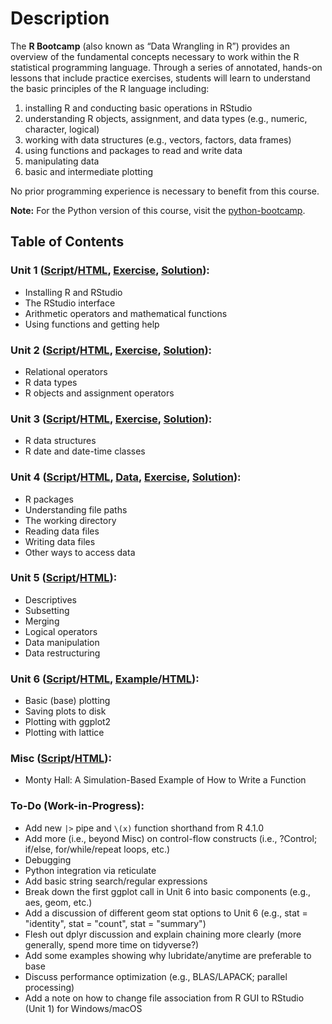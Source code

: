 # Description
The **R Bootcamp** (also known as “Data Wrangling in R”) provides an overview of the fundamental concepts necessary to work within the R statistical programming language. Through a series of annotated, hands-on lessons that include practice exercises, students will learn to understand the basic principles of the R language including: 

1. installing R and conducting basic operations in RStudio
2. understanding R objects, assignment, and data types (e.g., numeric, character, logical)
3. working with data structures (e.g., vectors, factors, data frames)
4. using functions and packages to read and write data
5. manipulating data
6. basic and intermediate plotting

No prior programming experience is necessary to benefit from this course.

**Note:** For the Python version of this course, visit the [python-bootcamp](https://github.com/davedgd/python-bootcamp).

## Table of Contents

### Unit 1 ([Script](https://raw.githubusercontent.com/davedgd/r-bootcamp/master/Unit1/R-Bootcamp-Unit1.R?raw=true)/[HTML](http://htmlpreview.github.io/?https://github.com/davedgd/r-bootcamp/blob/master/Unit1/HTML/R-Bootcamp-Unit1.html), [Exercise](https://raw.githubusercontent.com/davedgd/r-bootcamp/master/Unit1/R-Bootcamp-Unit1-Exercises.R?raw=true), [Solution](https://raw.githubusercontent.com/davedgd/r-bootcamp/master/Unit1/Solutions/R-Bootcamp-Unit1-Exercise-Solutions.R?raw=true)):
-	Installing R and RStudio
-	The RStudio interface
-	Arithmetic operators and mathematical functions
-	Using functions and getting help
### Unit 2 ([Script](https://raw.githubusercontent.com/davedgd/r-bootcamp/master/Unit2/R-Bootcamp-Unit2.R?raw=true)/[HTML](http://htmlpreview.github.io/?https://github.com/davedgd/r-bootcamp/blob/master/Unit2/HTML/R-Bootcamp-Unit2.html), [Exercise](https://raw.githubusercontent.com/davedgd/r-bootcamp/master/Unit2/R-Bootcamp-Unit2-Exercises.R?raw=true), [Solution](https://raw.githubusercontent.com/davedgd/r-bootcamp/master/Unit2/Solutions/R-Bootcamp-Unit2-Exercise-Solutions.R?raw=true)):
-	Relational operators
-	R data types
-	R objects and assignment operators
### Unit 3 ([Script](https://raw.githubusercontent.com/davedgd/r-bootcamp/master/Unit3/R-Bootcamp-Unit3.R?raw=true)/[HTML](http://htmlpreview.github.io/?https://github.com/davedgd/r-bootcamp/blob/master/Unit3/HTML/R-Bootcamp-Unit3.html), [Exercise](https://raw.githubusercontent.com/davedgd/r-bootcamp/master/Unit3/R-Bootcamp-Unit3-Exercises.R?raw=true), [Solution](https://raw.githubusercontent.com/davedgd/r-bootcamp/master/Unit3/Solutions/R-Bootcamp-Unit3-Exercise-Solutions.R?raw=true)):
-	R data structures
-   R date and date-time classes
### Unit 4 ([Script](https://raw.githubusercontent.com/davedgd/r-bootcamp/master/Unit4/R-Bootcamp-Unit4.R?raw=true)/[HTML](http://htmlpreview.github.io/?https://github.com/davedgd/r-bootcamp/blob/master/Unit4/HTML/R-Bootcamp-Unit4.html), [Data](https://github.com/davedgd/r-bootcamp/raw/master/Unit4/R-Bootcamp-Unit4-Data.zip), [Exercise](https://raw.githubusercontent.com/davedgd/r-bootcamp/master/Unit4/R-Bootcamp-Unit4-Exercises.R?raw=true), [Solution](https://raw.githubusercontent.com/davedgd/r-bootcamp/master/Unit4/Solutions/R-Bootcamp-Unit4-Exercise-Solutions.R?raw=true)):
-	R packages
-	Understanding file paths
-	The working directory
-	Reading data files
-	Writing data files
-	Other ways to access data
### Unit 5 ([Script](https://raw.githubusercontent.com/davedgd/r-bootcamp/master/Unit5/R-Bootcamp-Unit5.R?raw=true)/[HTML](http://htmlpreview.github.io/?https://github.com/davedgd/r-bootcamp/blob/master/Unit5/HTML/R-Bootcamp-Unit5.html)):
-	Descriptives
-	Subsetting
-	Merging
-	Logical operators
-	Data manipulation
-	Data restructuring
### Unit 6 ([Script](https://raw.githubusercontent.com/davedgd/r-bootcamp/master/Unit6/R-Bootcamp-Unit6.R?raw=true)/[HTML](http://htmlpreview.github.io/?https://github.com/davedgd/r-bootcamp/blob/master/Unit6/HTML/R-Bootcamp-Unit6.html), [Example](https://raw.githubusercontent.com/davedgd/r-bootcamp/master/Unit6/R-Bootcamp-Unit6-Example.R?raw=true)/[HTML](http://htmlpreview.github.io/?https://github.com/davedgd/r-bootcamp/blob/master/Unit6/HTML/R-Bootcamp-Unit6-Example.html)):
-	Basic (base) plotting
-	Saving plots to disk
-	Plotting with ggplot2
-	Plotting with lattice
### Misc ([Script](https://raw.githubusercontent.com/davedgd/r-bootcamp/master/Misc/R-Bootcamp-Misc-MontyHall.R?raw=true)/[HTML](http://htmlpreview.github.io/?https://github.com/davedgd/r-bootcamp/blob/master/Misc/HTML/R-Bootcamp-Misc-MontyHall.html)):
-	Monty Hall: A Simulation-Based Example of How to Write a Function
### To-Do (Work-in-Progress):
- Add new `|>` pipe and `\(x)` function shorthand from R 4.1.0
- Add more (i.e., beyond Misc) on control-flow constructs (i.e., ?Control; if/else, for/while/repeat loops, etc.)
- Debugging
- Python integration via reticulate
- Add basic string search/regular expressions
- Break down the first ggplot call in Unit 6 into basic components (e.g., aes, geom, etc.)
- Add a discussion of different geom stat options to Unit 6 (e.g., stat = "identity", stat = "count", stat = "summary")
- Flesh out dplyr discussion and explain chaining more clearly (more generally, spend more time on tidyverse?)
- Add some examples showing why lubridate/anytime are preferable to base
- Discuss performance optimization (e.g., BLAS/LAPACK; parallel processing)
- Add a note on how to change file association from R GUI to RStudio (Unit 1) for Windows/macOS

